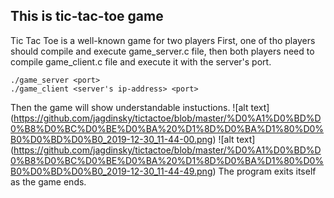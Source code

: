## This is tic-tac-toe game
Tic Tac Toe is a well-known game for two players
First, one of tho players should compile and execute game_server.c file, then both players need to compile game_client.c file and execute it with the server's port.
```
./game_server <port>
./game_client <server's ip-address> <port>
```
Then the game will show understandable instuctions.
![alt text]
(https://github.com/jagdinsky/tictactoe/blob/master/%D0%A1%D0%BD%D0%B8%D0%BC%D0%BE%D0%BA%20%D1%8D%D0%BA%D1%80%D0%B0%D0%BD%D0%B0_2019-12-30_11-44-00.png)
![alt text]
(https://github.com/jagdinsky/tictactoe/blob/master/%D0%A1%D0%BD%D0%B8%D0%BC%D0%BE%D0%BA%20%D1%8D%D0%BA%D1%80%D0%B0%D0%BD%D0%B0_2019-12-30_11-44-49.png)
The program exits itself as the game ends.
